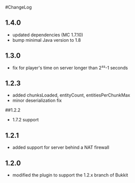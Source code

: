 #ChangeLog

## 1.4.0
* updated dependencies (MC 1.7.10)
* bump minimal Java version to 1.8

## 1.3.0
* fix for player's time on server longer than 2³²-1 seconds

## 1.2.3
* added chunksLoaded, entityCount, entitiesPerChunkMax
* minor deserialization fix

##1.2.2
* 1.7.2 support

## 1.2.1 
* added support for server behind a NAT firewall 

## 1.2.0 
* modified the plugin to support the 1.2.x branch of Bukkit 
